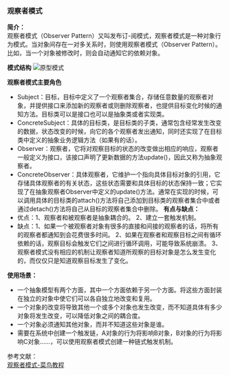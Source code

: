 ### 观察者模式

**简介：** </br>
观察者模式（Observer Pattern）又叫发布订-阅模式，观察者模式是一种对象行为模式。当对象间存在一对多关系时，则使用观察者模式（Observer Pattern）。比如，当一个对象被修改时，则会自动通知它的依赖对象。

**模式结构**
 ![原型模式](https://github.com/lqcool/source/blob/master/designpatterns/src/main/resources/images/%e8%a7%82%e5%af%9f%e8%80%85%e6%a8%a1%e5%bc%8f%e7%bb%93%e6%9e%84.png)

**观察者模式主要角色**
- Subject：目标，目标中定义了一个观察者集合，存储任意数量的观察者对象，并提供接口来添加新的观察者或则删除观察者，也提供目标变化时候的通知方法。目标类可以是接口也可以是抽象类或者实现类。
- ConcreteSubject：具体的目标类，是目标类的子类，通常包含经常发生改变的数据，状态改变的时候，向它的各个观察者发出通知，同时还实现了在目标类中定义的抽象业务逻辑方法（如果有的话）。
- Observer：观察者，它将对观察目标的状态的改变做出相应的响应，观察者一般定义为接口，该接口声明了更新数据的方法update()，因此又称为抽象观察者。
- ConcreteObserver：具体观察者，它维护一个指向具体目标对象的引用，它存储具体观察者的有关状态，这些状态需要和具体目标的状态保持一致；它实现了在抽象观察者Observer中定义的update()方法。通常在实现的时候，可以调用具体的目标类的attach()方法将自己添加到目标类的观察者集合中或者通过detach()方法将自己从目标的观察者集合中删除。
**有点与缺点：** </br>
- 优点：1、观察者和被观察者是抽象耦合的。 2、建立一套触发机制。
- 缺点：1、如果一个被观察者对象有很多的直接和间接的观察者的话，将所有的观察者都通知到会花费很多时间。 2、如果在观察者和观察目标之间有循环依赖的话，观察目标会触发它们之间进行循环调用，可能导致系统崩溃。 3、观察者模式没有相应的机制让观察者知道所观察的目标对象是怎么发生变化的，而仅仅只是知道观察目标发生了变化。

**使用场景：**
- 一个抽象模型有两个方面，其中一个方面依赖于另一个方面。将这些方面封装在独立的对象中使它们可以各自独立地改变和复用。
- 一个对象的改变将导致其他一个或多个对象也发生改变，而不知道具体有多少对象将发生改变，可以降低对象之间的耦合度。
- 一个对象必须通知其他对象，而并不知道这些对象是谁。
- 需要在系统中创建一个触发链，A对象的行为将影响B对象，B对象的行为将影响C对象……，可以使用观察者模式创建一种链式触发机制。


参考文献：</br>
[观察者模式-菜鸟教程](http://www.runoob.com/design-pattern/observer-pattern.html)
